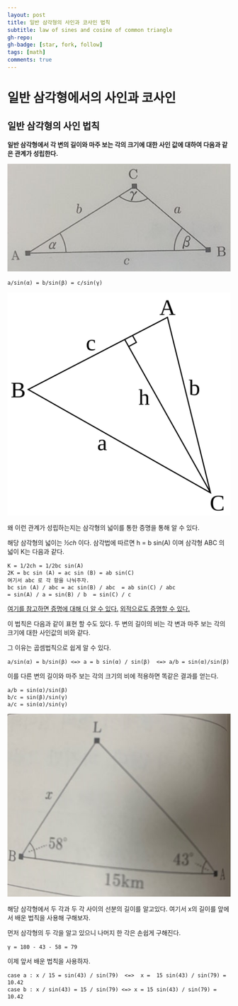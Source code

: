 ```yaml
---
layout: post
title: 일반 삼각형의 사인과 코사인 법칙
subtitle: law of sines and cosine of common triangle
gh-repo:
gh-badge: [star, fork, follow]
tags: [math]
comments: true
---
```

# 일반 삼각형에서의 사인과 코사인

## 일반 삼각형의 사인 법칙
**일반 삼각형에서 각 변의 길이와 마주 보는 각의 크기에 대한 사인 값에 대하여 다음과 같은 관계가 성립한다.**

![picture0](/assets/img/Triangle1.png)

	a/sin(α) = b/sin(β) = c/sin(γ) 
	
![picture1](/assets/img/sine_law.png)

왜 이런 관계가 성립하는지는 삼각형의 넓이를 통한 증명을 통해 알 수 있다.

해당 삼각형의 넓이는 *½ch* 이다.
삼각법에 따르면 h = b sin(A) 이며 삼각형 ABC 의 넓이 K는 다음과 같다.

	K = 1/2ch = 1/2bc sin(A)
	2K = bc sin (A) = ac sin (B) = ab sin(C)
	여기서 abc 로 각 항을 나눠주자.
	bc sin (A) / abc = ac sin(B) / abc  = ab sin(C) / abc
	= sin(A) / a = sin(B) / b  = sin(C) / c 

[여기를 참고하면 증명에 대해 더 알 수 있다.](https://ko.wikipedia.org/wiki/%EC%82%AC%EC%9D%B8_%EB%B2%95%EC%B9%99)
[외적으로도 증명할 수 있다.](https://namu.wiki/w/%EC%82%AC%EC%9D%B8%20%EB%B2%95%EC%B9%99#toc)


이 법칙은 다음과 같이 표현 할 수도 있다.
두 변의 길이의 비는 각 변과 마주 보는 각의 크기에 대한 사인값의 비와 같다.

그 이유는 곱셈법칙으로 쉽게 알 수 있다.

	a/sin(α) = b/sin(β) <=> a = b sin(α) / sin(β)  <=> a/b = sin(α)/sin(β)
이를 다른 변의 길이와 마주 보는 각의 크기의 비에 적용하면 똑같은 결과를 얻는다.
	
	a/b = sin(α)/sin(β)
	b/c = sin(β)/sin(γ)
	a/c = sin(α)/sin(γ)

![picture2](/assets/img/Triangle2.png)


해당 삼각형에서 두 각과 두 각 사이의 선분의 길이를 알고있다. 여기서 x의 길이를 앞에서 배운 법칙을 사용해 구해보자. 

먼저 삼각형의 두 각을 알고 있으니 나머지 한 각은 손쉽게 구해진다. 

	γ = 180 - 43 - 58 = 79

이제 앞서 배운 법칙을 사용하자.

	case a : x / 15 = sin(43) / sin(79)  <=>  x =  15 sin(43) / sin(79) = 10.42
	case b : x / sin(43) = 15 / sin(79) <=> x = 15 sin(43) / sin(79) = 10.42

	












